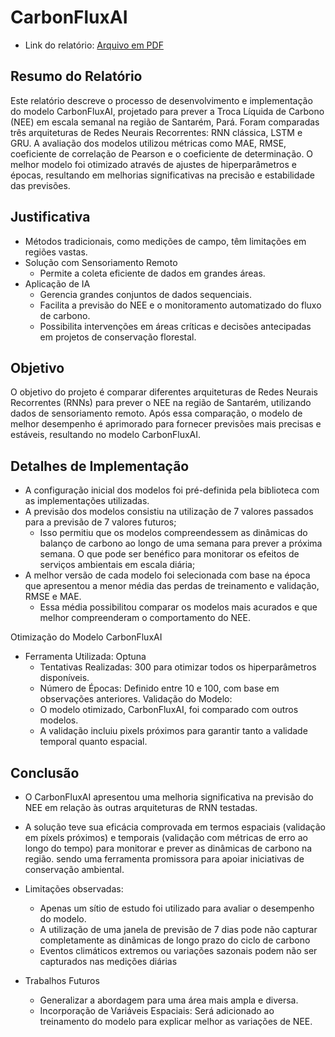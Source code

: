 # CarbonFluxAI

- Link do relatório: [Arquivo em PDF](https://drive.google.com/file/d/16VqMkAYt_QAF38u9vxkPGAQFpk6R9dBX/view?usp=sharing)

## Resumo do Relatório
Este relatório descreve o processo de desenvolvimento e implementação do modelo CarbonFluxAI, projetado para prever a Troca Líquida de Carbono (NEE) em escala semanal na região de Santarém, Pará. Foram comparadas três arquiteturas de Redes Neurais Recorrentes: RNN clássica, LSTM e GRU. A avaliação dos modelos utilizou métricas como MAE, RMSE, coeficiente de correlação de Pearson e o coeficiente de determinação. O melhor modelo foi otimizado através de ajustes de hiperparâmetros e épocas, resultando em melhorias significativas na precisão e estabilidade das previsões.

## Justificativa
- Métodos tradicionais, como medições de campo, têm limitações em regiões vastas.
- Solução com Sensoriamento Remoto
  - Permite a coleta eficiente de dados em grandes áreas.
- Aplicação de IA
  - Gerencia grandes conjuntos de dados sequenciais.
  - Facilita a previsão do NEE e o monitoramento automatizado do fluxo de carbono.
  - Possibilita intervenções em áreas críticas e decisões antecipadas em projetos de conservação florestal.

## Objetivo
O objetivo do projeto é comparar diferentes arquiteturas de Redes Neurais Recorrentes (RNNs) para prever o NEE na região de Santarém, utilizando dados de sensoriamento remoto. Após essa comparação, o modelo de melhor desempenho é aprimorado para fornecer previsões mais precisas e estáveis, resultando no modelo CarbonFluxAI​.

## Detalhes de Implementação
- A configuração inicial dos modelos foi pré-definida pela biblioteca com as implementações utilizadas. 
- A previsão dos modelos consistiu na utilização de 7 valores passados para a previsão de 7 valores futuros;
  - Isso permitiu que os modelos compreendessem as dinâmicas do balanço de carbono ao longo de uma semana para prever a próxima semana.  O que pode ser benéfico para monitorar os efeitos de serviços ambientais em escala diária;
- A melhor versão de cada modelo foi selecionada com base na época que apresentou a menor média das perdas de treinamento e validação, RMSE e MAE.
  - Essa média possibilitou comparar os modelos mais acurados e que melhor compreenderam o comportamento do NEE.


Otimização do Modelo CarbonFluxAI
- Ferramenta Utilizada: Optuna
  - Tentativas Realizadas: 300 para otimizar todos os hiperparâmetros disponíveis.
  - Número de Épocas: Definido entre 10 e 100, com base em observações anteriores.
Validação do Modelo:
  - O modelo otimizado, CarbonFluxAI, foi comparado com outros modelos.
  - A validação incluiu pixels próximos para garantir tanto a validade temporal quanto espacial.

## Conclusão

- O CarbonFluxAI apresentou uma melhoria significativa na previsão do NEE em relação às outras arquiteturas de RNN testadas.
- A solução teve sua eficácia comprovada em termos espaciais (validação em píxels próximos) e temporais (validação com métricas de erro ao longo do tempo) para monitorar e prever as dinâmicas de carbono na região. sendo uma ferramenta promissora para apoiar iniciativas de conservação ambiental.
- Limitações observadas:
   - Apenas um sítio de estudo foi utilizado para avaliar o desempenho do modelo.
   - A utilização de uma janela de previsão de 7 dias pode não capturar completamente as dinãmicas de longo prazo do ciclo de carbono
   - Eventos climáticos extremos ou variações sazonais podem não ser capturados nas medições diárias

- Trabalhos Futuros
   - Generalizar a abordagem para uma área mais ampla e diversa.
   - Incorporação de Variáveis Espaciais: Será adicionado ao treinamento do modelo para explicar melhor as variações de NEE.
